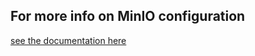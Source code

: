 ## For more info on MinIO configuration

[see the documentation here](https://docs.min.io/docs/minio-server-configuration-guide.html)
